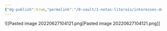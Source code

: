 ```yaml
---
{"dg-publish":true,"permalink":"/0-vault/1-notas-literais/interesses-de-pesquisa/musica/","dgHomeLink":true,"dgShowLocalGraph":true,"dgShowFileTree":true,"dgEnableSearch":true}
---
```


![[Pasted image 20220627104121.png\|Pasted image 20220627104121.png]]